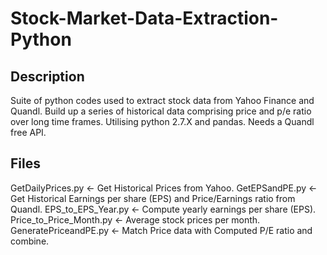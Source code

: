 # Stock-Market-Data-Extraction-Python

## Description

Suite of python codes used to extract stock data from Yahoo Finance and Quandl. Build up a series of historical data comprising price and p/e ratio over long time frames. Utilising python 2.7.X and pandas. Needs a Quandl free API.

## Files

GetDailyPrices.py <- Get Historical Prices from Yahoo.
GetEPSandPE.py <- Get Historical Earnings per share (EPS) and Price/Earnings ratio from Quandl.
EPS_to_EPS_Year.py <- Compute yearly earnings per share (EPS).
Price_to_Price_Month.py <- Average stock prices per month.
GeneratePriceandPE.py <- Match Price data with Computed P/E ratio and combine.
